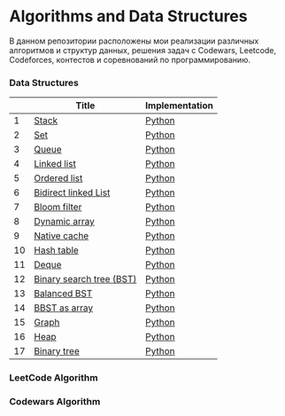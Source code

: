 Algorithms and Data Structures
===============
В данном репозитории расположены мои реализации различных алгоритмов и структур данных, решения задач с Codewars, Leetcode, Codeforces, контестов и соревнований по программированию.

### Data Structures

|  | Title | Implementation |
| --- | --- | --- |
| 1 | [Stack](./hsp/dsa-1/stack/) | [Python](./hsp/dsa-1/stack/stack.py) |
| 2 | [Set](./hsp/dsa-2/heap/) | [Python](./hsp/dsa-2/heap/heap.py) |
| 3 | [Queue](./hsp/dsa-2/heap/) | [Python](./hsp/dsa-2/heap/heap.py) |
| 4 | [Linked list](./hsp/dsa-2/heap/) | [Python](./hsp/dsa-2/heap/heap.py) |
| 5 | [Ordered list](./hsp/dsa-2/heap/) | [Python](./hsp/dsa-2/heap/heap.py) |
| 6 | [Bidirect linked List](./hsp/dsa-2/graph/) | [Python](./hsp/dsa-2/graph/simple_graph.py) |
| 7 | [Bloom filter](./hsp/dsa-2/heap/) | [Python](./hsp/dsa-2/heap/heap.py) |
| 8 | [Dynamic array](./hsp/dsa-2/tree/) | [Python](./hsp/dsa-2/tree/simple_tree.py) |
| 9 | [Native cache](./hsp/dsa-2/tree/) | [Python](./hsp/dsa-2/tree/simple_tree.py) |
| 10 | [Hash table](./hsp/dsa-2/tree/) | [Python](./hsp/dsa-2/tree/simple_tree.py) |
| 11 | [Deque](./hsp/dsa-2/tree/) | [Python](./hsp/dsa-2/tree/simple_tree.py) |
| 12 | [Binary search tree (BST)](./hsp/dsa-2/binary-search-tree/) | [Python](./hsp/dsa-2/binary-search-tree/bst_find.py) |
| 13 | [Balanced BST](./hsp/dsa-2/balanced-bst/) | [Python](./hsp/dsa-2/balanced-bst/balanced_bst.py) |
| 14 | [BBST as array](./hsp/dsa-2/tree-array/) | [Python](./hsp/dsa-2/tree-array/bst_array.py) |
| 15 | [Graph](./hsp/dsa-2/tree/) | [Python](./hsp/dsa-2/tree/simple_tree.py) |
| 16 | [Heap](./hsp/dsa-2/tree/) | [Python](./hsp/dsa-2/tree/simple_tree.py) |
| 17 | [Binary tree](./hsp/dsa-2/tree/) | [Python](./hsp/dsa-2/tree/simple_tree.py) |

### LeetCode Algorithm


### Codewars Algorithm